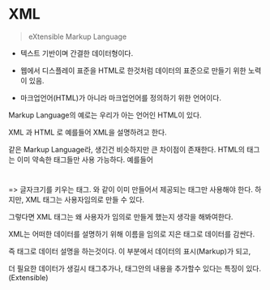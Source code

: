 # XML

> eXtensible Markup Language

* 텍스트 기반이며 간결한 데이터형이다.

* 웹에서 디스플레이 표준을 HTML로 한것처럼 데이터의 표준으로 만들기 위한 노력이 있음.

* 마크업언어(HTML)가 아니라 마크업언어를 정의하기 위한 언어이다.





Markup Language의 예로는 우리가 아는 언어인 HTML이 있다.

XML 과 HTML 로 예를들어 XML을 설명하려고 한다.

같은 Markup Language라, 생긴건 비슷하지만 큰 차이점이 존재한다. HTML의 태그는 이미 약속한 태그들만 사용 가능하다. 예를들어 <h1></h1> => 글자크기를 키우는 태그.  와 같이 이미 만들어서 제공되는 태그만 사용해야 한다. 하지만, XML 태그는 사용자임의로 만들 수 있다. 

그렇다면 XML 태그는 왜 사용자가 임의로 만들게 했는지 생각을 해봐여한다. 

XML는 어떠한 데이터를 설명하기 위해 이름을 임의로 지은 태그로 데이터를 감싼다. 

즉 태그로 데이터 설명을 하는것이다. 이 부분에서 데이터의 표시(Markup)가 되고,

더 필요한 데이터가 생길시 태그추가나, 태그안의 내용을 추가할수 있다는 특징이 있다.(Extensible)
